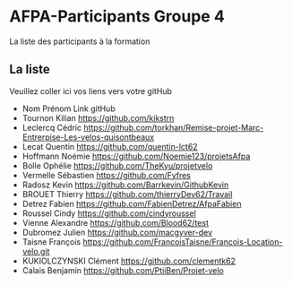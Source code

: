# AFPA-Participants Groupe 4
La liste des participants à la formation


## La liste 
Veuillez coller ici vos liens vers votre gitHub

 - Nom 	         Prénom 	            Link gitHub 
 - Tournon       Kilian              https://github.com/kikstrn
 - Leclercq      Cédric              https://github.com/torkhan/Remise-projet-Marc-Entrerpise-Les-velos-quisontbeaux
 - Lecat         Quentin             https://github.com/quentin-lct62
 - Hoffmann      Noémie              https://github.com/Noemie123/projetsAfpa
 - Bolle         Ophélie             https://github.com/TheKyu/projetvelo
 - Vermelle      Sébastien           https://github.com/Fyfres     
 - Radosz        Kevin               https://github.com/Barrkevin/GithubKevin
 - BROUET        Thierry             https://github.com/thierryDev62/Travail  
 - Detrez	       Fabien		            https://github.com/FabienDetrez/AfpaFabien
 - Roussel       Cindy               https://github.com/cindyroussel
 - Vienne        Alexandre           https://github.com/Blood62/test
 - Dubromez      Julien              https://github.com/macgyver-dev
 - Taisne        François            https://github.com/FrancoisTaisne/Francois-Location-velo.git
 - KUKIOLCZYNSKI Clément             https://github.com/clementk62
 - Calais        Benjamin            https://github.com/PtiiBen/Projet-velo
